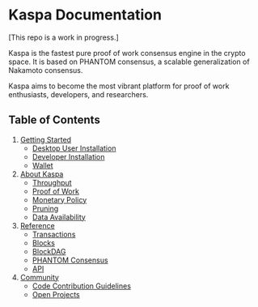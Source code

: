 # Kaspa Documentation

[This repo is a work in progress.]

Kaspa is the fastest pure proof of work consensus engine in the crypto space. It is based on PHANTOM consensus, a scalable generalization of Nakamoto consensus.

Kaspa aims to become the most vibrant platform for proof of work enthusiasts, developers, and researchers.

## Table of Contents

1. [Getting Started](/Getting%20Started)
    * [Desktop User Installation](Getting%20Started/Desktop%20User%20Installation.md)
    * [Developer Installation](Getting%20Started/Developer%20Installation.md)
    * [Wallet](Getting%20Started/Wallet.md)
2. [About Kaspa](/About%20Kaspa)
    * [Throughput](About%20Kaspa/Throughput.md)
    * [Proof of Work](About%20Kaspa/Proof%20of%20Work.md)
    * [Monetary Policy](About%20Kaspa/Monetary%20Policy.md)
    * [Pruning](About%20Kaspa/Pruning.md)
    * [Data Availability](About%20Kaspa/Data%20Availability.md)
3. [Reference](/Reference)
    * [Transactions](Reference/Transactions.md)
    * [Blocks](Reference/Blocks.md)
    * [BlockDAG](Reference/BlockDAG.md)
    * [PHANTOM Consensus](Reference/PHANTOM%20Consensus.md)
    * [API](Reference/API)
4. [Community](/Community)
    * [Code Contribution Guidelines](Community/Code%20Contribution%20Guide.md)
    * [Open Projects](Community/Open%20Projects.md)